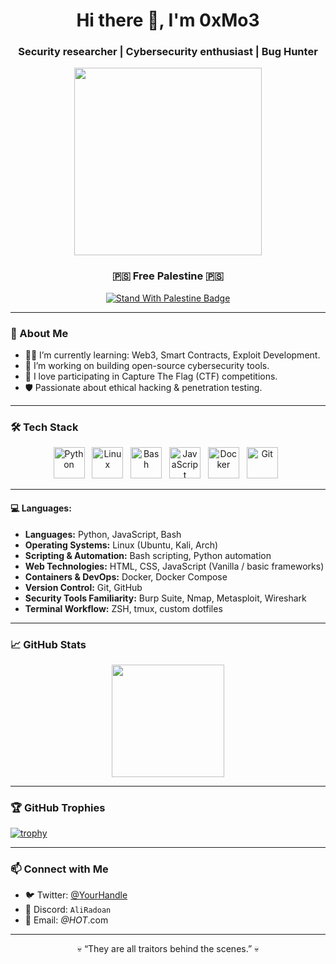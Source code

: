 <h1 align="center">Hi there 👋, I'm 0xMo3</h1>
<h3 align="center">Security researcher | Cybersecurity enthusiast | Bug Hunter</h3>

<p align="center">
  <img src="https://media.giphy.com/media/qgQUggAC3Pfv687qPC/giphy.gif" width="300" />
</p>

<h3 align="center">
  🇵🇸 <b>Free Palestine</b> 🇵🇸
</h3>

<p align="center">
  <a href="https://github.com/TheBSD/StandWithPalestine/blob/main/docs/README.md">
    <img src="https://raw.githubusercontent.com/TheBSD/StandWithPalestine/main/badges/StandWithPalestine.svg" alt="Stand With Palestine Badge"/>
  </a>
</p>



---

### 🧠 About Me
- 🧑‍💻 I’m currently learning: Web3, Smart Contracts, Exploit Development.
- 🔭 I’m working on building open-source cybersecurity tools.
- 🧩 I love participating in Capture The Flag (CTF) competitions.
- 🛡️ Passionate about ethical hacking & penetration testing.

---

### 🛠️ Tech Stack

<p align="center">
  <img src="https://cdn.jsdelivr.net/gh/devicons/devicon/icons/python/python-original.svg" alt="Python" width="50" height="50"/>
  &nbsp;
  <img src="https://cdn.jsdelivr.net/gh/devicons/devicon/icons/linux/linux-original.svg" alt="Linux" width="50" height="50"/>
  &nbsp;
  <img src="https://cdn.jsdelivr.net/gh/devicons/devicon/icons/bash/bash-original.svg" alt="Bash" width="50" height="50"/>
  &nbsp;
  <img src="https://cdn.jsdelivr.net/gh/devicons/devicon/icons/javascript/javascript-original.svg" alt="JavaScript" width="50" height="50"/>
  &nbsp;
  <img src="https://cdn.jsdelivr.net/gh/devicons/devicon/icons/docker/docker-original.svg" alt="Docker" width="50" height="50"/>
  &nbsp;
  <img src="https://cdn.jsdelivr.net/gh/devicons/devicon/icons/git/git-original.svg" alt="Git" width="50" height="50"/>
  &nbsp;
  
</p>

---

#### 💻 Languages:

- **Languages:** Python, JavaScript, Bash  
- **Operating Systems:** Linux (Ubuntu, Kali, Arch)  
- **Scripting & Automation:** Bash scripting, Python automation  
- **Web Technologies:** HTML, CSS, JavaScript (Vanilla / basic frameworks)  
- **Containers & DevOps:** Docker, Docker Compose  
- **Version Control:** Git, GitHub  
- **Security Tools Familiarity:** Burp Suite, Nmap, Metasploit, Wireshark  
- **Terminal Workflow:** ZSH, tmux, custom dotfiles  




---

### 📈 GitHub Stats

<p align="center">
  <img src="https://github-readme-stats.vercel.app/api?username=AliRadoan&show_icons=true&theme=radical&count_private=true&include_all_commits=true" height="180"/>
  
</p>


---

### 🏆 GitHub Trophies

[![trophy](https://github-profile-trophy.vercel.app/?username=AliRadoan&theme=radical)](https://github.com/ryo-ma/github-profile-trophy)


---

### 📫 Connect with Me

- 🐦 Twitter: [@YourHandle](https://twitter.com)  
- 💬 Discord: `AliRadoan`  
- 📧 Email: *@HOT*.com

---

<p align="center">💀 “They are all traitors behind the scenes.” 💀</p>
